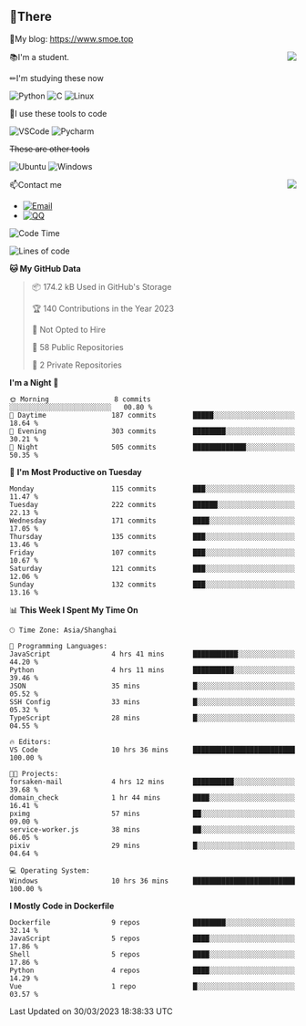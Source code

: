 
## 👏There

📰My blog: https://www.smoe.top

<img align="right" src="https://github-readme-stats.vercel.app/api/top-langs/?username=AkashiCoin"/>


📚I'm a student.

✏I'm studying these now

![Python](https://img.shields.io/badge/-Python-blue?style=flat-square&logo=Python&logoColor=fff)
![C](https://img.shields.io/badge/-C-585858?style=flat-square&logo=C&logoColor=fff)
![Linux](https://img.shields.io/badge/-Linux-black?style=flat-square&logo=Linux&logoColor=fff)

🔨I use these tools to code

![VSCode](https://img.shields.io/badge/-VSCode-blue?style=flat-square&logo=visualstudiocode&logoColor=fff)
![Pycharm](https://img.shields.io/badge/-Pycharm-green?style=flat-square&logo=pycharm&logoColor=fff)

 ~~These are other tools~~

![Ubuntu](https://img.shields.io/badge/-Ubuntu-orange?style=flat-square&logo=Ubuntu&logoColor=fff)
![Windows](https://img.shields.io/badge/-Windows-blue?style=flat-square&logo=Windows&logoColor=fff)

<img align="right" src="https://github-readme-stats.vercel.app/api?username=AkashiCoin" />


📫Contact me

* [![Email](https://img.shields.io/badge/Email-l1040186796@gmail.com-1?style=social&logoColor=fff)](mailto:l1040186796@gmail.com)
* [![QQ](https://img.shields.io/badge/QQ-1040186796-1?style=social&logoColor=fff)](tencent://AddContact/?fromId=45&fromSubId=1&subcmd=all&uin=1040186796&website=www.oicqzone.com)

<!--START_SECTION:waka-->
![Code Time](http://img.shields.io/badge/Code%20Time-668%20hrs%2011%20mins-blue)

![Lines of code](https://img.shields.io/badge/From%20Hello%20World%20I%27ve%20Written-237.8%20thousand%20lines%20of%20code-blue)

**🐱 My GitHub Data** 

> 📦 174.2 kB Used in GitHub's Storage 
 > 
> 🏆 140 Contributions in the Year 2023
 > 
> 🚫 Not Opted to Hire
 > 
> 📜 58 Public Repositories 
 > 
> 🔑 2 Private Repositories 
 > 
**I'm a Night 🦉** 

```text
🌞 Morning                8 commits           ░░░░░░░░░░░░░░░░░░░░░░░░░   00.80 % 
🌆 Daytime                187 commits         █████░░░░░░░░░░░░░░░░░░░░   18.64 % 
🌃 Evening                303 commits         ████████░░░░░░░░░░░░░░░░░   30.21 % 
🌙 Night                  505 commits         █████████████░░░░░░░░░░░░   50.35 % 
```
📅 **I'm Most Productive on Tuesday** 

```text
Monday                   115 commits         ███░░░░░░░░░░░░░░░░░░░░░░   11.47 % 
Tuesday                  222 commits         ██████░░░░░░░░░░░░░░░░░░░   22.13 % 
Wednesday                171 commits         ████░░░░░░░░░░░░░░░░░░░░░   17.05 % 
Thursday                 135 commits         ███░░░░░░░░░░░░░░░░░░░░░░   13.46 % 
Friday                   107 commits         ███░░░░░░░░░░░░░░░░░░░░░░   10.67 % 
Saturday                 121 commits         ███░░░░░░░░░░░░░░░░░░░░░░   12.06 % 
Sunday                   132 commits         ███░░░░░░░░░░░░░░░░░░░░░░   13.16 % 
```


📊 **This Week I Spent My Time On** 

```text
🕑︎ Time Zone: Asia/Shanghai

💬 Programming Languages: 
JavaScript               4 hrs 41 mins       ███████████░░░░░░░░░░░░░░   44.20 % 
Python                   4 hrs 11 mins       ██████████░░░░░░░░░░░░░░░   39.46 % 
JSON                     35 mins             █░░░░░░░░░░░░░░░░░░░░░░░░   05.52 % 
SSH Config               33 mins             █░░░░░░░░░░░░░░░░░░░░░░░░   05.32 % 
TypeScript               28 mins             █░░░░░░░░░░░░░░░░░░░░░░░░   04.55 % 

🔥 Editors: 
VS Code                  10 hrs 36 mins      █████████████████████████   100.00 % 

🐱‍💻 Projects: 
forsaken-mail            4 hrs 12 mins       ██████████░░░░░░░░░░░░░░░   39.68 % 
domain_check             1 hr 44 mins        ████░░░░░░░░░░░░░░░░░░░░░   16.41 % 
pximg                    57 mins             ██░░░░░░░░░░░░░░░░░░░░░░░   09.00 % 
service-worker.js        38 mins             ██░░░░░░░░░░░░░░░░░░░░░░░   06.05 % 
pixiv                    29 mins             █░░░░░░░░░░░░░░░░░░░░░░░░   04.64 % 

💻 Operating System: 
Windows                  10 hrs 36 mins      █████████████████████████   100.00 % 
```

**I Mostly Code in Dockerfile** 

```text
Dockerfile               9 repos             ████████░░░░░░░░░░░░░░░░░   32.14 % 
JavaScript               5 repos             ████░░░░░░░░░░░░░░░░░░░░░   17.86 % 
Shell                    5 repos             ████░░░░░░░░░░░░░░░░░░░░░   17.86 % 
Python                   4 repos             ████░░░░░░░░░░░░░░░░░░░░░   14.29 % 
Vue                      1 repo              █░░░░░░░░░░░░░░░░░░░░░░░░   03.57 % 
```




 Last Updated on 30/03/2023 18:38:33 UTC
<!--END_SECTION:waka-->
